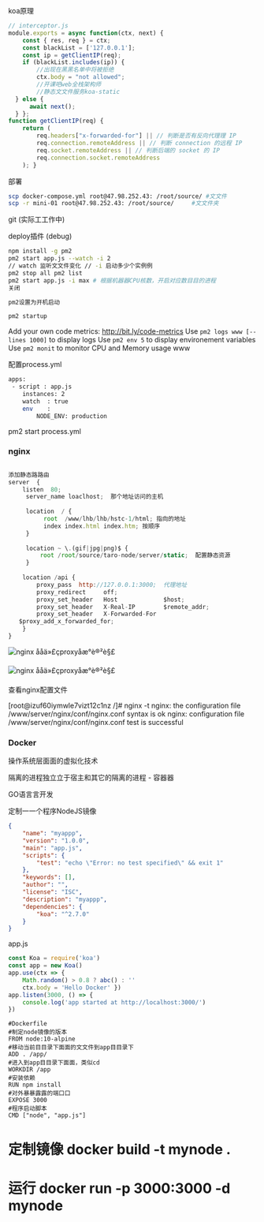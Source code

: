 koa原理

```js
// interceptor.js
module.exports = async function(ctx, next) {
    const { res, req } = ctx;
    const blackList = ['127.0.0.1'];
    const ip = getClientIP(req);
    if (blackList.includes(ip)) {
        //出现在⿊黑名单中将被拒绝 
        ctx.body = "not allowed"; 
        //开课吧web全栈架构师
		//静态⽂文件服务koa-static
  } else {
      await next();
  } };
function getClientIP(req) {
    return ( 
 		req.headers["x-forwarded-for"] || // 判断是否有反向代理理 IP 
        req.connection.remoteAddress || // 判断 connection 的远程 IP 
        req.socket.remoteAddress || // 判断后端的 socket 的 IP
        req.connection.socket.remoteAddress
    ); }
```



部署

```bash
scp docker-compose.yml root@47.98.252.43: /root/source/ #⽂文件
scp -r mini-01 root@47.98.252.43: /root/source/     #⽂文件夹
```

git (实际⼯工作中) 

deploy插件 (debug)

```bash
npm install -g pm2 
pm2 start app.js --watch -i 2 
// watch 监听⽂文件变化 // -i 启动多少个实例例
pm2 stop all pm2 list
pm2 start app.js -i max # 根据机器器CPU核数，开启对应数⽬目的进程
关闭

pm2设置为开机启动

pm2 startup

```

 Add your own code metrics: http://bit.ly/code-metrics
 Use `pm2 logs www [--lines 1000]` to display logs
 Use `pm2 env 5` to display environement variables
 Use `pm2 monit` to monitor CPU and Memory usage www

配置process.yml

```bash
apps:
 - script : app.js
	instances: 2 
    watch  : true 
    env    : 
    	NODE_ENV: production

```

pm2 start process.yml

### nginx

```js

添加静态路路由 
server  {
    listen  80; 
     server_name loaclhost;  那个地址访问的主机
     
     location  / {
     	  root  /www/lhb/lhb/hstc-1/html; 指向的地址
          index index.html index.htm; 按顺序 
     }
    
     location ~ \.(gif|jpg|png)$ {
         root /root/source/taro-node/server/static;  配置静态资源
     }
    
    location /api {
        proxy_pass  http://127.0.0.1:3000;  代理地址
        proxy_redirect     off;
        proxy_set_header   Host             $host;
        proxy_set_header   X-Real-IP        $remote_addr;
        proxy_set_header   X-Forwarded-For 
   $proxy_add_x_forwarded_for; 	
    }
}
```



 ![nginx ååä»£çproxyåæ°è®²è§£](https://s1.51cto.com/images/blog/201808/05/c32a728954d93ee2a4e4fb59c150a15b.png?x-oss-process=image/watermark,size_16,text_QDUxQ1RP5Y2a5a6i,color_FFFFFF,t_100,g_se,x_10,y_10,shadow_90,type_ZmFuZ3poZW5naGVpdGk=) 

 ![nginx ååä»£çproxyåæ°è®²è§£](https://s1.51cto.com/images/blog/201808/05/6e19d93380daf160967ee80afd2e1b0b.png?x-oss-process=image/watermark,size_16,text_QDUxQ1RP5Y2a5a6i,color_FFFFFF,t_100,g_se,x_10,y_10,shadow_90,type_ZmFuZ3poZW5naGVpdGk=) 

查看nginx配置文件

[root@izuf60iymwle7vizt12c1nz /]# nginx -t
nginx: the configuration file /www/server/nginx/conf/nginx.conf syntax is ok
nginx: configuration file /www/server/nginx/conf/nginx.conf test is successful





### Docker

操作系统层⾯面的虚拟化技术 

隔离的进程独⽴立于宿主和其它的隔离的进程 - 容器器

GO语⾔言开发 





定制⼀一个程序NodeJS镜像

```json
{  
    "name": "myappp",
    "version": "1.0.0",
    "main": "app.js",
    "scripts": {
        "test": "echo \"Error: no test specified\" && exit 1"
    },
    "keywords": [],
    "author": "",
    "license": "ISC",
    "description": "myappp",
    "dependencies": {
        "koa": "^2.7.0"
    }
}
```

app.js

```js
const Koa = require('koa')
const app = new Koa()
app.use(ctx => {
    Math.random() > 0.8 ? abc() : ''
    ctx.body = 'Hello Docker' })
app.listen(3000, () => {
    console.log('app started at http://localhost:3000/')
})
```

```
#Dockerfile
#制定node镜像的版本
FROM node:10-alpine
#移动当前⽬目录下⾯面的⽂文件到app⽬目录下
ADD . /app/ 
#进入到app⽬目录下⾯面，类似cd
WORKDIR /app 
#安装依赖
RUN npm install
#对外暴暴露露的端⼝口
EXPOSE 3000
#程序启动脚本
CMD ["node", "app.js"]
```

# 定制镜像 docker build -t mynode .
# 运行 docker run -p 3000:3000  -d mynode


